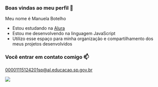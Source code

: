 ### Boas vindas ao meu perfil 💙

Meu nome é Manuela Botelho

- Estou estudando na [Alura](https://www.alura.com.br)
- Estou me desenvolvendo na linguagem JavaScript
- Utilizo esse espaço para minha organização e compartilhamento dos meus projetos desenvolvidos

### Você entrar em contato comigo 📫

00001115124201sp@al.educacao.sp.gov.br

![](https://media1.tenor.com/m/P6FsFii7pnoAAAAC/hug-warm-hug.gif)

